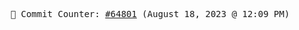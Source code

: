 <p align="center">
    <samp>
        📮 Commit Counter: <a href="https://github.com/Javascript-void0/Javascript-void0/commits/main">#64801</a> (August 18, 2023 @ 12:09 PM)
    </samp>
</p>